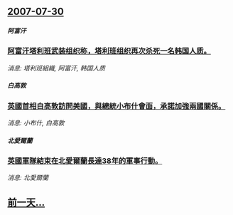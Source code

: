 ## [2007-07-30](/news/2007/07/30/index.md)

##### 阿富汗
### [阿富汗塔利班武装组织称，塔利班组织再次杀死一名韩国人质。](/news/2007/07/30/阿富汗塔利班武装组织称-塔利班组织再次杀死一名韩国人质.md)
_消息: 塔利班組織, 阿富汗, 韩国人质_

##### 白高敦
### [英國首相白高敦訪問美國，與總統小布什會面，承諾加強兩國關係。](/news/2007/07/30/英國首相白高敦訪問美國-與總統小布什會面-承諾加強兩國關係.md)
_消息: 小布什, 白高敦_

##### 北愛爾蘭
### [英國軍隊結束在北愛爾蘭長達38年的軍事行動。](/news/2007/07/30/英國軍隊結束在北愛爾蘭長達38年的軍事行動.md)
_消息: 北愛爾蘭_

## [前一天...](/news/2007/07/29/index.md)

